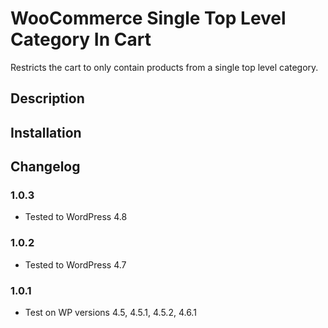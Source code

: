 # WooCommerce Single Top Level Category In Cart
Restricts the cart to only contain products from a single top level category.

## Description

## Installation

## Changelog
### 1.0.3
* Tested to WordPress 4.8

### 1.0.2
* Tested to WordPress 4.7

### 1.0.1
* Test on WP versions 4.5, 4.5.1, 4.5.2, 4.6.1